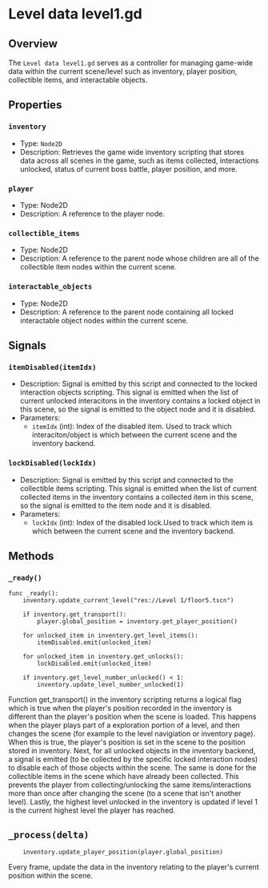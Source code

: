 # Level data level1.gd

## Overview

The `Level data level1.gd` serves as a controller for managing game-wide data within the current scene/level such as inventory, player position, collectible items, and interactable objects.

## Properties

### `inventory`

- Type: `Node2D`
- Description: Retrieves the game wide inventory scripting that stores data across all scenes in the game, such as items collected, interactions unlocked, status of current boss battle, player position, and more.

### `player`

- Type: Node2D
- Description: A reference to the player node.

### `collectible_items`

- Type: Node2D
- Description: A reference to the parent node whose children are all of the collectible item nodes within the current scene.

### `interactable_objects`

- Type: Node2D
- Description: A reference to the parent node containing all locked interactable object nodes within the current scene.

## Signals

### `itemDisabled(itemIdx)`

- Description: Signal is emitted by this script and connected to the locked interaction objects scripting. This signal is emitted when the list of current unlocked interacitons in the inventory contains a locked object in this scene, so the signal is emitted to the object node and it is disabled.
- Parameters:
  - `itemIdx` (int): Index of the disabled item. Used to track which interaciton/object is which between the current scene and the inventory backend.

### `lockDisabled(lockIdx)`

- Description: Signal is emitted by this script and connected to the collectible items scripting. This signal is emitted when the list of current collected items in the inventory contains a collected item in this scene, so the signal is emitted to the item node and it is disabled.
- Parameters:
  - `lockIdx` (int): Index of the disabled lock.Used to track which item is which between the current scene and the inventory backend.

## Methods

### `_ready()`

```gdscript
func _ready():
	inventory.update_current_level("res://Level 1/floor5.tscn")
	
	if inventory.get_transport():
		player.global_position = inventory.get_player_position()
		
	for unlocked_item in inventory.get_level_items():
		itemDisabled.emit(unlocked_item)
		
	for unlocked_item in inventory.get_unlocks():
		lockDisabled.emit(unlocked_item)
	
	if inventory.get_level_number_unlocked() < 1:
		inventory.update_level_number_unlocked(1)
```
Function get_transport() in the inventory scripting returns a logical flag which is true when the player's position recorded in the inventory is different than the player's position when the scene is loaded. This happens when the player plays part of a exploration portion of a level, and then changes the scene (for example to the level navigiation or inventory page). When this is true, the player's position is set in the scene to the position stored in inventory.
Next, for all unlocked objects in the inventory backend, a signal is emitted (to be collected by the specific locked interaction nodes) to disable each of those objects within the scene. The same is done for the collectible items in the scene which have already been collected. This prevents the player from collecting/unlocking the same items/interactions more than once after changing the scene (to a scene that isn't another level).
Lastly, the highest level unlocked in the inventory is updated if level 1 is the current highest level the player has reached.

## `_process(delta)`

```func _process(delta):
	inventory.update_player_position(player.global_position)
```
Every frame, update the data in the inventory relating to the player's current position within the scene.